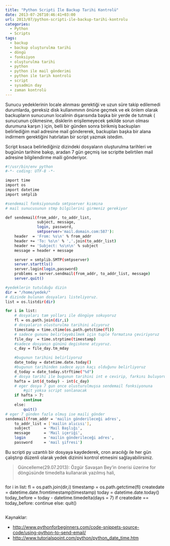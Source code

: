 ```yaml
---
title: "Python Scripti İle Backup Tarihi Kontrolü"
date: 2013-07-26T10:46:41+03:00
url: 2013/07/python-scripti-ile-backup-tarihi-kontrolu
categories:
  - Python
  - Scripts
tags:
  - backup
  - backup oluşturulma tarihi
  - döngü
  - fonksiyon
  - oluşturulma tarihi
  - python
  - python ile mail gönderimi
  - python ile tarih kontrolü
  - script
  - sysadmin day
  - zaman kontrolü
---
```

Sunucu yedeklerinin locale alınması gerektiği ve  uzun süre takip edilemedi durumlarda, gereksiz disk kullanımının önüne geçmek ve ek önlem olarak backupların sunucunun localinin dışarısında başka bir yerde de tutmak ( sunucunun çökmesine, disklerin erişilemeyecek şekilde sorun olması durumuna karşın )  için, belli bir günden sonra birikmiş backupları belirlediğim mail adresine mail göndererek, backupları başka bir alana indirmem gerektiğini hatırlatan bir script yazmak istedim.

Script kısaca belirlediğiniz dizindeki dosyaların oluşturulma tarihleri ve bugünün tarihine bakıp, aradan 7 gün geçmiş ise scriptte belirtilen mail adresine bilgilendirme maili gönderiyor.

```sh
#!/usr/bin/env python
#-*- coding: UTF-8 -*-

import time
import os
import datetime
import smtplib

#sendemail fonksiyonunda smtpserver kısmına
# mail sunucusunun stmp bilgilerini girmeniz gerekiyor

def sendemail(from_addr, to_addr_list,
              subject, message,
              login, password,
              smtpserver='mail.domain.com:587'):
    header  = 'From: %s\n' % from_addr
    header += 'To: %s\n' % ','.join(to_addr_list)
    header += 'Subject: %s\n\n' % subject
    message = header + message

    server = smtplib.SMTP(smtpserver)
    server.starttls()
    server.login(login,password)
    problems = server.sendmail(from_addr, to_addr_list, message)
    server.quit()

#yedeklerin tutulduğu dizin
dir = "/home/yedek/"
# dizinde bulunan dosyaları listeliyoruz.
list = os.listdir(dir)

for i in list:
	# dosyaları tam yolları ile döngüye sokuyoruz
	fl = os.path.join(dir,i)
	# dosyaların olusturulma tarihini alıyoruz
	timestamp = time.ctime(os.path.getctime(fl))
	# sadece gununu belirleyebilmek için tuple formatına çeviriyoruz
    file_day  = time.strptime(timestamp)
	#sadece dosyanın gününü degiskene atıyoruz.        
    c_day = file_day.tm_mday

	#bugunun tarihini belirliyoruz
    date_today = datetime.date.today()
	#bugunun tarihinden sadece ayın kaçı olduğunu belirliyoruz	
    d_today = date_today.strftime("%d")	
	# dosya tarihi ile bugunun tarihini int e cevirip, farkını buluyoruz	
    hafta = int(d_today) - int(c_day)
	# eger dosya 7 gun once olusturulmuşsa sendemail fonksiyonuna 
        #git yoksa script sonlanacak		
	if hafta > 7:				
		continue
	else:
		quit()
# eger 7 günden fazla olmuş ise maili gönder
sendemail(from_addr = 'mailin gönderileceği adres', 
	to_addr_list = ['mailin alıcısı'], 
	subject      = 'Mail Başlığı', 
	message      = 'Mail içeriği', 
	login        = 'mailin gönderileceği adres', 
	password     = 'mail şifresi')
```

Bu scripti py uzantılı bir dosyaya kaydederek, cron aracılığı ile her gün çalıştırıp düzenli olarak yedek dizinini kontrol etmesini sağlayabilirsiniz.

> Güncelleme(29.07.2013):
> Özgür Savaşan Bey’in önerisi üzerine for döngüsünde timedelta kullanarak yazılmış hali,
> ```sh
for i in list:
	fl = os.path.join(dir,i)
	timestamp = os.path.getctime(fl)
	createdate = datetime.date.fromtimestamp(timestamp)
	today = datetime.date.today()
	today_before = today - datetime.timedelta(days = 7)
	if createdate == today_before:
		continue
	else:
		quit()
>```


Kaynaklar:

* http://www.pythonforbeginners.com/code-snippets-source-code/using-python-to-send-email/
* http://www.tutorialspoint.com/python/python_date_time.htm